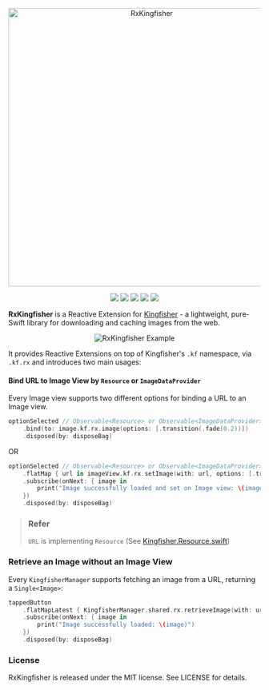 <p align="center">
<img src="https://raw.githubusercontent.com/RxSwiftCommunity/RxKingfisher/master/Images/logo.png" alt="RxKingfisher" title="RxKingfisher" width="557"/>
</p>

<p align="center">
<a href="https://circleci.com/gh/RxSwiftCommunity/RxKingfisher/tree/master"><img src="https://img.shields.io/circleci/project/github/RxSwiftCommunity/RxKingfisher/master.svg?style=flat"></a>
<a href="https://github.com/Carthage/Carthage/"><img src="https://img.shields.io/badge/Carthage-compatible-4BC51D.svg?style=flat"></a>
<a href="http://github.com/RxSwiftCommunity/RxKingfisher"><img src="https://img.shields.io/cocoapods/v/RxKingfisher.svg?style=flat"></a>
<a href="https://raw.githubusercontent.com/RxSwiftCommunity/RxKingfisher/master/LICENSE"><img src="https://img.shields.io/cocoapods/l/RxKingfisher.svg?style=flat"></a>
<a href="http://github.com/RxSwiftCommunity/RxKingfisher"><img src="https://img.shields.io/cocoapods/p/RxKingfisher.svg?style=flat"></a>
</p>

**RxKingfisher** is a Reactive Extension for <a href="https://github.com/onevcat/Kingfisher" target="_blank">Kingfisher</a> - a lightweight, pure-Swift library for downloading and caching images from the web. 

<p align="center"><img src="https://raw.githubusercontent.com/RxSwiftCommunity/RxKingfisher/master/Images/example.gif" alt="RxKingfisher Example" title="RxKingfisher Example" /></a>

It provides Reactive Extensions on top of Kingfisher's `.kf` namespace, via `.kf.rx` and introduces two main usages:

#### Bind URL to Image View by `Resource` or `ImageDataProvider`

Every Image view supports two different options for binding a URL to an Image view.

```swift
optionSelected // Observable<Resource> or Observable<ImageDataProvider>
    .bind(to: image.kf.rx.image(options: [.transition(.fade(0.2))])
    .disposed(by: disposeBag)
```

OR

```swift
optionSelected // Observable<Resource> or Observable<ImageDataProvider>
    .flatMap { url in imageView.kf.rx.setImage(with: url, options: [.transition(.fade(0.2))]) }
    .subscribe(onNext: { image in
        print("Image successfully loaded and set on Image view: \(image)")
    })
    .disposed(by: disposeBag)
```

> ### Refer
> `URL` is implementing `Resource` (See [Kingfisher.Resource.swift](https://github.com/onevcat/Kingfisher/blob/c598ab7a7b3f3a4778ab18076b3449a30fc8c0d3/Sources/General/ImageSource/Resource.swift#L71-L74))

### Retrieve an Image without an Image View

Every `KingfisherManager` supports fetching an image from a URL, returning a `Single<Image>`:

```swift
tappedButton
    .flatMapLatest { KingfisherManager.shared.rx.retrieveImage(with: urlToImage) }
    .subscribe(onNext: { image in
        print("Image successfully loaded: \(image)")
    })
    .disposed(by: disposeBag)
```

### License

RxKingfisher is released under the MIT license. See LICENSE for details.

